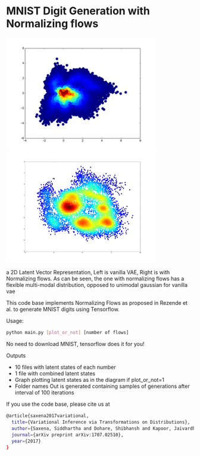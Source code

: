 # MNIST Digit Generation with Normalizing flows 

<p float="left">
  <img src="/Original_10Lkh.png" width="400" />
  <img src="/10LkhIter_4Flows.png" width="400" height="300"/> 
  <figcaption>a 2D Latent Vector Representation, Left is vanilla VAE, Right is with Normalizing flows. As can be seen, the one with normalizing flows has a flexible multi-modal distribution, opposed to unimodal gaussian for vanilla vae</figcaption>
</p>
This code base implements Normalizing Flows as proposed in Rezende et al. to generate MNIST digits using Tensorflow. 

Usage:
```bash
python main.py [plot_or_not] [number of flows]
```

No need to download MNIST, tensorflow does it for you!

Outputs
* 10 files with latent states of each number
* 1 file with combined latent states 
* Graph plotting latent states as in the diagram if plot_or_not=1
* Folder names Out is generated containing samples of generations after interval of 100 iterations

If you use the code base, please cite us at 

```bash
@article{saxena2017variational,
  title={Variational Inference via Transformations on Distributions},
  author={Saxena, Siddhartha and Dohare, Shibhansh and Kapoor, Jaivardhan},
  journal={arXiv preprint arXiv:1707.02510},
  year={2017}
}
```
